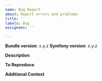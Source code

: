 ```yaml
---
name: Bug Report
about: Report errors and problems
title: ''
labels: Bug
assignees: ''

---
```


<!--
Please check the troubleshooting guide first: https://github.com/scheb/two-factor-bundle/blob/master/Resources/doc/troubleshooting.md
-->

**Bundle version**: x.y.z
**Symfony version**: x.y.z

**Description**
<!--
A clear and concise description of what the bug is.
Please provide the content of your security.yaml.
-->

**To Reproduce**
<!--
Steps to reproduce the behavior:
1. Go to '...'
2. Click on '....'
3. Scroll down to '....'
4. See error
-->

**Additional Context**
<!-- Optional: Any other context to help understanding the problem: your bundle and security configuration, log messages, screenshots, etc. -->
